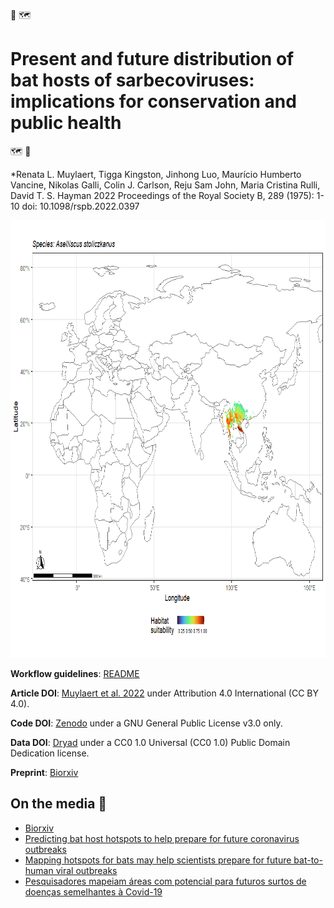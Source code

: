 :bat: :world_map:
# Present and future distribution of bat hosts of sarbecoviruses: implications for conservation and public health
:world_map: :bat:

*Renata L. Muylaert, Tigga Kingston, Jinhong Luo, Maurício Humberto Vancine, Nikolas Galli, Colin J. Carlson, Reju Sam John, Maria Cristina Rulli, David T. S. Hayman
2022 Proceedings of the Royal Society B, 289 (1975): 1-10 doi: 10.1098/rspb.2022.0397

<img src="https://github.com/renatamuy/dynamic/blob/main/anim_intersected.gif" width="800" height="700" />

**Workflow guidelines**: [README](https://github.com/renatamuy/dynamic/blob/main/distribution_models/README.md)

**Article DOI**: [Muylaert et al. 2022](10.1098/rspb.2022.0397) under Attribution 4.0 International (CC BY 4.0).

**Code DOI**: [Zenodo](https://doi.org/10.5281/zenodo.6499765) under a GNU General Public License v3.0 only.

**Data DOI**: [Dryad](https://doi.org/10.5061/dryad.m63xsj440) under a CC0 1.0 Universal (CC0 1.0) Public Domain Dedication license.

**Preprint**: [Biorxiv](https://www.biorxiv.org/content/10.1101/2021.12.09.471691v1)

## On the media :newspaper:

- [Biorxiv](https://www.biorxiv.org/content/10.1101/2021.12.09.471691v1)
- [Predicting bat host hotspots to help prepare for future coronavirus outbreaks](https://phys.org/news/2022-05-host-hotspots-future-coronavirus-outbreaks.html)
- [Mapping hotspots for bats may help scientists prepare for future bat-to-human viral outbreaks](https://www.massey.ac.nz/about/news/mapping-hotspots-for-bats-may-help-scientists-prepare-for-future-bat-to-human-viral-outbreaks/)
- [Pesquisadores mapeiam áreas com potencial para futuros surtos de doenças semelhantes à Covid-19](https://jornal.unesp.br/2022/06/23/pesquisadores-mapeiam-areas-com-potencial-para-futuros-surtos-de-doencas-semelhantes-a-covid-19/)
